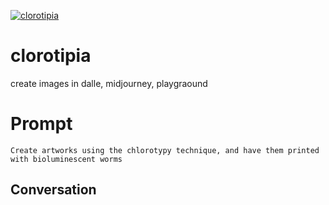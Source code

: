 
[![clorotipia](https://flow-prompt-covers.s3.us-west-1.amazonaws.com/icon/Lofi/i11.png)]()
# clorotipia 
create images in dalle, midjourney, playgraound

# Prompt

```
Create artworks using the chlorotypy technique, and have them printed with bioluminescent worms
```

## Conversation




